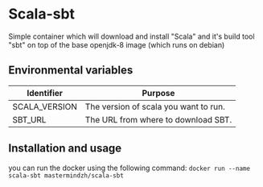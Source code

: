 # Scala-sbt

Simple container which will download and install "Scala" and it's build tool "sbt" on top of the base openjdk-8 image (which runs on debian)

## Environmental variables

| Identifier | Purpose |
|--------|--------|
|SCALA_VERSION | The version of scala you want to run.|
|SBT_URL | The URL from where to download SBT.|

## Installation and usage
you can run the docker using the following command:
`docker run --name scala-sbt mastermindzh/scala-sbt`
